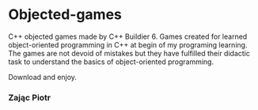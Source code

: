 # Objected-games
C++ objected games made by C++ Buildier 6. 
Games created for learned object-oriented programming in C++ at begin of my programing learning. 
The games are not devoid of mistakes but they have fulfilled their didactic task to understand the basics of object-oriented programming.

Download and enjoy.
### Zając Piotr
